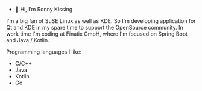 - 👋 Hi, I’m Ronny Kissing

<!---
ronnyKissing/ronnyKissing is a ✨ special ✨ repository because its `README.md` (this file) appears on your GitHub profile.
You can click the Preview link to take a look at your changes.
--->

I'm a big fan of SuSE Linux as well as KDE. So I'm developing application for Qt and KDE in my spare time to support the OpenSource community.
In work time I'm coding at Finatix GmbH, where I'm focused on Spring Boot and Java / Kotlin.

Programming languages I like:

- C/C++
- Java
- Kotlin
- Go


